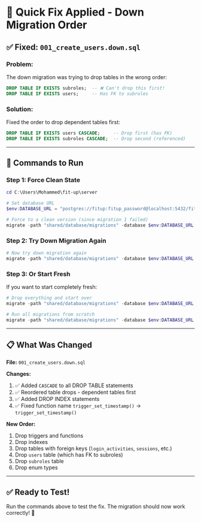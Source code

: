 # 🔧 Quick Fix Applied - Down Migration Order

## ✅ Fixed: `001_create_users.down.sql`

### **Problem:**
The down migration was trying to drop tables in the wrong order:
```sql
DROP TABLE IF EXISTS subroles;  -- ❌ Can't drop this first!
DROP TABLE IF EXISTS users;     -- Has FK to subroles
```

### **Solution:**
Fixed the order to drop dependent tables first:
```sql
DROP TABLE IF EXISTS users CASCADE;     -- Drop first (has FK)
DROP TABLE IF EXISTS subroles CASCADE;  -- Drop second (referenced)
```

---

## 🚀 Commands to Run

### **Step 1: Force Clean State**
```powershell
cd C:\Users\Mohammed\fit-up\server

# Set database URL
$env:DATABASE_URL = "postgres://fitup:fitup_password@localhost:5432/fitup?sslmode=disable"

# Force to a clean version (since migration 1 failed)
migrate -path "shared/database/migrations" -database $env:DATABASE_URL force 1
```

### **Step 2: Try Down Migration Again**
```powershell
# Now try down migration again
migrate -path "shared/database/migrations" -database $env:DATABASE_URL down
```

### **Step 3: Or Start Fresh**
If you want to start completely fresh:

```powershell
# Drop everything and start over
migrate -path "shared/database/migrations" -database $env:DATABASE_URL drop -f

# Run all migrations from scratch
migrate -path "shared/database/migrations" -database $env:DATABASE_URL up
```

---

## 📋 What Was Changed

**File:** `001_create_users.down.sql`

**Changes:**
1. ✅ Added `CASCADE` to all DROP TABLE statements
2. ✅ Reordered table drops - dependent tables first
3. ✅ Added DROP INDEX statements
4. ✅ Fixed function name `trigger_set_timestamp()` → `trigger_set_timestamp()`

**New Order:**
1. Drop triggers and functions
2. Drop indexes
3. Drop tables with foreign keys (`login_activities`, `sessions`, etc.)
4. Drop `users` table (which has FK to subroles)
5. Drop `subroles` table
6. Drop enum types

---

## ✅ Ready to Test!

Run the commands above to test the fix. The migration should now work correctly! 🎉
